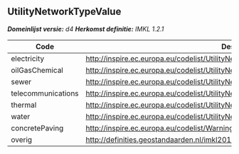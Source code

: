 ## UtilityNetworkTypeValue

*__Domeinlijst versie:__ d4*
*__Herkomst definitie:__ IMKL 1.2.1*

|__Code__ |__Description__	|
|	---	|	---	|
| electricity | http://inspire.ec.europa.eu/codelist/UtilityNetworkTypeValue/electricity |
| oilGasChemical | http://inspire.ec.europa.eu/codelist/UtilityNetworkTypeValue/oilGasChemical |
| sewer | http://inspire.ec.europa.eu/codelist/UtilityNetworkTypeValue/sewer |
| telecommunications | http://inspire.ec.europa.eu/codelist/UtilityNetworkTypeValue/telecommunications |
| thermal | http://inspire.ec.europa.eu/codelist/UtilityNetworkTypeValue/thermal |
| water | http://inspire.ec.europa.eu/codelist/UtilityNetworkTypeValue/water
| concretePaving | http://inspire.ec.europa.eu/codelist/WarningTypeValue/concretePaving|
| overig | http://definities.geostandaarden.nl/imkl2015/id/waarde/UtilityNetworkTypeIMKLValue/overig |